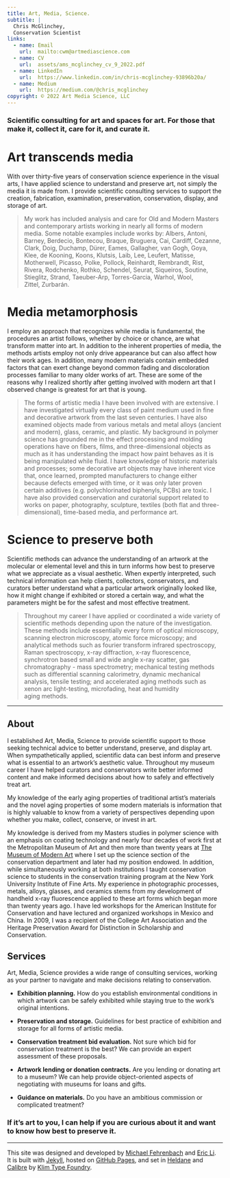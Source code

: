 ```yaml
---
title: Art, Media, Science.
subtitle: |
  Chris McGlinchey,
  Conservation Scientist
links:
  - name: Email
    url:  mailto:cwm@artmediascience.com
  - name: CV
    url:  assets/ams_mcglinchey_cv_9_2022.pdf
  - name: LinkedIn
    url:  https://www.linkedin.com/in/chris-mcglinchey-93896b20a/
  - name: Medium
    url:  https://medium.com/@chris_mcglinchey
copyright: © 2022 Art Media Science, LLC
---
```




### Scientific consulting for art and spaces for art. For those that make it, collect it, care for it, and curate it.



# Art transcends media

With over thirty-five years of conservation science experience in the visual arts, I have applied science to understand and preserve art, not simply the media it is made from. I provide scientific consulting services to support the creation, fabrication, examination, preservation, conservation, display, and storage of art.

> My work has included analysis and care for Old and Modern Masters and contemporary artists working in nearly all forms of modern media. Some notable examples include works by: Albers, Antoni, Barney, Berdecio, Bontecou, Braque, Bruguera, Cai, Cardiff, Cezanne, Clark, Doig, Duchamp, Dürer, Eames, Gallagher, van Gogh, Goya, Klee, de Kooning, Koons, Klutsis, Laib, Lee, Leufert, Matisse, Motherwell, Picasso, Polke, Pollock, Reinhardt, Rembrandt, Rist, Rivera, Rodchenko, Rothko, Schendel, Seurat, Siqueiros, Soutine,  Stieglitz, Strand, Taeuber-Arp, Torres-Garcia, Warhol, Wool, Zittel, Zurbarán.



# Media metamorphosis

I employ an approach that recognizes while media is fundamental, the procedures an artist follows, whether by choice or chance, are what transform matter into art. In addition to the inherent properties of media, the methods artists employ not only drive appearance but can also affect how their work ages. In addition, many modern materials contain embedded factors that can exert change beyond common fading and discoloration processes familiar to many older works of art. These are some of the reasons why I realized shortly after getting involved with modern art that I observed change is greatest for art that is young.

> The forms of artistic media I have been involved with are extensive. I have investigated virtually every class of paint medium used in fine and decorative artwork from the last seven centuries. I have also examined objects made from various metals and metal alloys (ancient and modern), glass, ceramic, and plastic. My background in polymer science has grounded me in the effect processing and molding operations have on fibers, films, and three-dimensional objects as much as it has understanding the impact how paint behaves as it is being manipulated while fluid. I have knowledge of historic materials and processes; some decorative art objects may have inherent vice that, once learned, prompted manufacturers to change either because defects emerged with time, or it was only later proven certain additives (e.g. polychlorinated biphenyls, PCBs) are toxic.  I have also provided conservation and curatorial support related to works on paper, photography, sculpture, textiles (both flat and three-dimensional), time-based media, and performance art.



# Science to preserve both

Scientific methods can advance the understanding of an artwork at the molecular or elemental level and this in turn informs how best to preserve what we appreciate as a visual aesthetic. When expertly interpreted, such technical information can help clients, collectors, conservators, and curators better understand what a particular artwork originally looked like, how it might change if exhibited or stored a certain way, and what the parameters might be for the safest and most effective treatment.

> Throughout my career I have applied or coordinated a wide variety of scientific methods depending upon the nature of the investigation. These methods include essentially every form of optical microscopy, scanning electron microscopy, atomic force microscopy; and analytical methods such as fourier transform infrared spectroscopy, Raman spectroscopy, x-ray diffraction, x-ray fluorescence, synchrotron based small and wide angle x-ray scatter, gas chromatography - mass spectrometry; mechanical testing methods such as differential scanning calorimetry, dynamic mechanical analysis, tensile testing; and accelerated aging methods such as xenon arc light-testing, microfading, heat and humidity aging methods.



----------------



## About

I established Art, Media, Science to provide scientific support to those seeking technical advice to better understand, preserve, and display art. When sympathetically applied, scientific data can best inform and preserve what is essential to an artwork’s aesthetic value. Throughout my museum career I have helped curators and conservators write better informed content and make informed decisions about how to safely and effectively treat art.

My knowledge of the early aging properties of traditional artist’s materials and the novel aging properties of some modern materials is information that is highly valuable to know from a variety of perspectives depending upon whether you make, collect, conserve, or invest in art.

My knowledge is derived from my Masters studies in polymer science with an emphasis on coating technology and nearly four decades of work first at the Metropolitan Museum of Art and then more than twenty years at [The Museum of Modern Art](moma.org) where I set up the science section of the conservation department and later had my position endowed. In addition, while simultaneously working at both institutions I taught conservation science to students in the conservation training program at the New York University Institute of Fine Arts. My experience in photographic processes, metals, alloys, glasses, and ceramics stems from my development of handheld x-ray fluorescence applied to these art forms which began more than twenty years ago. I have led workshops for the American Institute for Conservation and have lectured and organized workshops in Mexico and China. In 2009, I was a recipient of the College Art Association and the Heritage Preservation Award for Distinction in Scholarship and Conservation.



## Services

Art, Media, Science provides a wide range of consulting services, working as your partner to navigate and make decisions relating to conservation.

- **Exhibition planning.** How do you establish environmental conditions in which artwork can be safely exhibited while staying true to the work’s original intentions.

- **Preservation and storage.** Guidelines for best practice of exhibition and storage for all forms of artistic media.

- **Conservation treatment bid evaluation.** Not sure which bid for conservation treatment is the best? We can provide an expert assessment of these proposals.

- **Artwork lending or donation contracts.** Are you lending or donating art to a museum? We can help provide object-oriented aspects of negotiating with museums for loans and gifts.

- **Guidance on materials.** Do you have an ambitious commission or complicated treatment?



### If it’s art to you, I can help if you are curious about it and want to know how best to preserve it.



---



This site was designed and developed by [Michael Fehrenbach](https://michaelfehrenbach.com) and [Eric Li](https://eric.young.li). It is built with [Jekyll](https://jekyllrb.com), hosted on [GitHub Pages](https://pages.github.com), and set in [Heldane](https://klim.co.nz/blog/heldane-design-information/) and [Calibre](https://klim.co.nz/blog/metric-and-calibre-design-information/) by [Klim Type Foundry](https://klim.co.nz).
